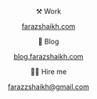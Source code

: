 <p align="center" >⚒️ Work</p>
<p align="center">  
    <a target="_blank" href="https://farazshaikh.com">farazshaikh.com</a>
</p>

<p align="center" >📖 Blog</p>
<p align="center">  
    <a target="_blank" href="https://blog.farazshaikh.com">blog.farazshaikh.com</a>
</p>

<p align="center" >👷‍♂️ Hire me</p>
<p align="center">  
    <a target="_blank"  href="mailto:farazzshaikh@gmail.com">farazzshaikh@gmail.com</a>
</p>
